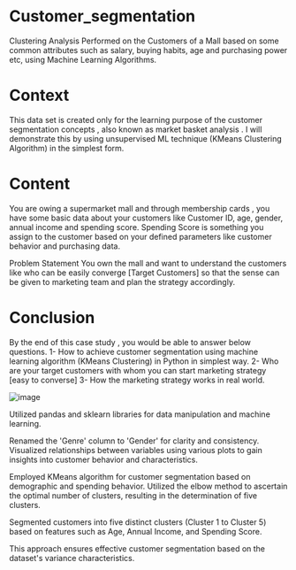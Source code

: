 # Customer_segmentation

Clustering Analysis Performed on the Customers of a Mall based on some common attributes such as salary, buying habits, age and purchasing power etc, using Machine Learning Algorithms.

# Context
This data set is created only for the learning purpose of the customer segmentation concepts , also known as market basket analysis . I will demonstrate this by using unsupervised ML technique (KMeans Clustering Algorithm) in the simplest form.

# Content
You are owing a supermarket mall and through membership cards , you have some basic data about your customers like Customer ID, age, gender, annual income and spending score. Spending Score is something you assign to the customer based on your defined parameters like customer behavior and purchasing data.

Problem Statement You own the mall and want to understand the customers like who can be easily converge [Target Customers] so that the sense can be given to marketing team and plan the strategy accordingly.

# Conclusion
By the end of this case study , you would be able to answer below questions. 1- How to achieve customer segmentation using machine learning algorithm (KMeans Clustering) in Python in simplest way. 2- Who are your target customers with whom you can start marketing strategy [easy to converse] 3- How the marketing strategy works in real world.

![image](https://github.com/Niharika-Bathula/Customer_segmentation/assets/142409759/81bd88fd-2edb-49db-99c6-fa82b937a109)

Utilized pandas and sklearn libraries for data manipulation and machine learning.

Renamed the 'Genre' column to 'Gender' for clarity and consistency. Visualized relationships between variables using various plots to gain insights into customer behavior and characteristics.

Employed KMeans algorithm for customer segmentation based on demographic and spending behavior. Utilized the elbow method to ascertain the optimal number of clusters, resulting in the determination of five clusters. 

Segmented customers into five distinct clusters (Cluster 1 to Cluster 5) based on features such as Age, Annual Income, and Spending Score.

This approach ensures effective customer segmentation based on the dataset's variance characteristics.


